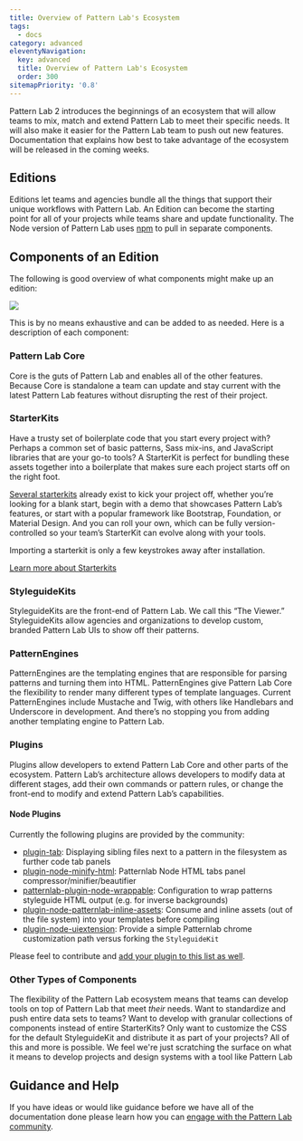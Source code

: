 ```yaml
---
title: Overview of Pattern Lab's Ecosystem
tags:
  - docs
category: advanced
eleventyNavigation:
  key: advanced
  title: Overview of Pattern Lab's Ecosystem
  order: 300
sitemapPriority: '0.8'
---
```


Pattern Lab 2 introduces the beginnings of an ecosystem that will allow teams to mix, match and extend Pattern Lab to meet their specific needs. It will also make it easier for the Pattern Lab team to push out new features. Documentation that explains how best to take advantage of the ecosystem will be released in the coming weeks.

## Editions

Editions let teams and agencies bundle all the things that support their unique workflows with Pattern Lab. An Edition can become the starting point for all of your projects while teams share and update functionality. The Node version of Pattern Lab uses [npm](https://www.npmjs.com/) to pull in separate components.

## Components of an Edition

The following is good overview of what components might make up an edition:

<img src="/images/pattern-lab-2-image_18-large-opt.png">

This is by no means exhaustive and can be added to as needed. Here is a description of each component:

### Pattern Lab Core

Core is the guts of Pattern Lab and enables all of the other features. Because Core is standalone a team can update and stay current with the latest Pattern Lab features without disrupting the rest of their project.

### StarterKits

Have a trusty set of boilerplate code that you start every project with? Perhaps a common set of basic patterns, Sass mix-ins, and JavaScript libraries that are your go-to tools? A StarterKit is perfect for bundling these assets together into a boilerplate that makes sure each project starts off on the right foot.

[Several starterkits](https://github.com/pattern-lab?utf8=%E2%9C%93&q=starterkit&type=&language=) already exist to kick your project off, whether you’re looking for a blank start, begin with a demo that showcases Pattern Lab’s features, or start with a popular framework like Bootstrap, Foundation, or Material Design. And you can roll your own, which can be fully version-controlled so your team’s StarterKit can evolve along with your tools.

Importing a starterkit is only a few keystrokes away after installation.

[Learn more about Starterkits](/docs/starterkits/)

### StyleguideKits

StyleguideKits are the front-end of Pattern Lab. We call this “The Viewer.” StyleguideKits allow agencies and organizations to develop custom, branded Pattern Lab UIs to show off their patterns.

### PatternEngines

PatternEngines are the templating engines that are responsible for parsing patterns and turning them into HTML. PatternEngines give Pattern Lab Core the flexibility to render many different types of template languages. Current PatternEngines include Mustache and Twig, with others like Handlebars and Underscore in development. And there’s no stopping you from adding another templating engine to Pattern Lab.

### Plugins

Plugins allow developers to extend Pattern Lab Core and other parts of the ecosystem. Pattern Lab’s architecture allows developers to modify data at different stages, add their own commands or pattern rules, or change the front-end to modify and extend Pattern Lab’s capabilities.

#### Node Plugins

Currently the following plugins are provided by the community:
* [plugin-tab](https://github.com/pattern-lab/patternlab-node/tree/master/packages/plugin-tab): Displaying sibling files next to a pattern in the filesystem as further code tab panels
* [plugin-node-minify-html](https://github.com/JosefBredereck/plugin-node-minify-html): Patternlab Node HTML tabs panel compressor/minifier/beautifier
* [patternlab-plugin-node-wrappable](https://github.com/networkteam/patternlab-plugin-node-wrappable): Configuration to wrap patterns styleguide HTML output (e.g. for inverse backgrounds)
* [plugin-node-patternlab-inline-assets](https://github.com/michaelworm/plugin-node-patternlab-inline-assets): Consume and inline assets (out of the file system) into your templates before compiling
* [plugin-node-uiextension](https://github.com/bmuenzenmeyer/plugin-node-uiextension): Provide a simple Patternlab chrome customization path versus forking the `StyleguideKit`

Please feel to contribute and [add your plugin to this list as well](https://github.com/pattern-lab/patternlab-node/edit/dev/packages/docs/src/docs/advanced-ecosystem-overview.md).

### Other Types of Components

The flexibility of the Pattern Lab ecosystem means that teams can develop tools on top of Pattern Lab that meet _their_ needs. Want to standardize and push entire data sets to teams? Want to develop with granular collections of components instead of entire StarterKits? Only want to customize the CSS for the default StyleguideKit and distribute it as part of your projects? All of this and more is possible. We feel we're just scratching the surface on what it means to develop projects and design systems with a tool like Pattern Lab

## Guidance and Help

If you have ideas or would like guidance before we have all of the documentation done please learn how you can [engage with the Pattern Lab community](/support/).
